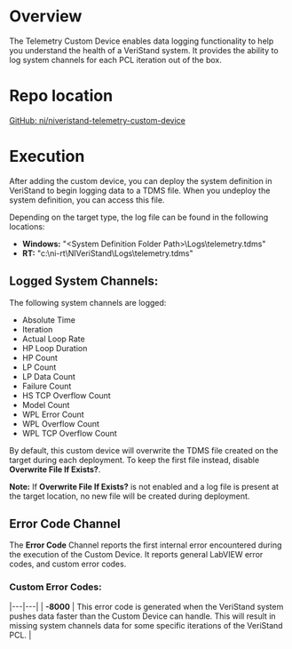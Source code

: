 # Overview

The Telemetry Custom Device enables data logging functionality to help you understand the health of a VeriStand system. It provides the ability to log system channels for each PCL iteration out of the box.

# Repo location

[GitHub: ni/niveristand-telemetry-custom-device](https://github.com/ni/niveristand-telemetry-custom-device)

# Execution

After adding the custom device, you can deploy the system definition in VeriStand to begin logging data to a TDMS file. When you undeploy the system definition, you can access this file.

Depending on the target type, the log file can be found in the following locations:
- **Windows:** "&lt;System Definition Folder Path&gt;\Logs\telemetry.tdms"
- **RT:** "c:\ni-rt\NIVeriStand\Logs\telemetry.tdms"

## Logged System Channels:
The following system channels are logged:
- Absolute Time
- Iteration
- Actual Loop Rate
- HP Loop Duration
- HP Count
- LP Count
- LP Data Count
- Failure Count
- HS TCP Overflow Count
- Model Count
- WPL Error Count
- WPL Overflow Count
- WPL TCP Overflow Count

By default, this custom device will overwrite the TDMS file created on the target during each deployment. To keep the first file instead, disable **Overwrite File If Exists?**.

 **Note:** If **Overwrite File If Exists?** is not enabled and a log file is present at the target location, no new file will be created during deployment.
 
 ## Error Code Channel
 The **Error Code** Channel reports the first internal error encountered during the execution of the Custom Device. It reports general LabVIEW error codes, and custom error codes.
 
 ### Custom Error Codes:
 |---|---|
 | **-8000** | This error code is generated when the VeriStand system pushes data faster than the Custom Device can handle. This will result in missing system channels data for some specific iterations of the VeriStand PCL. |
